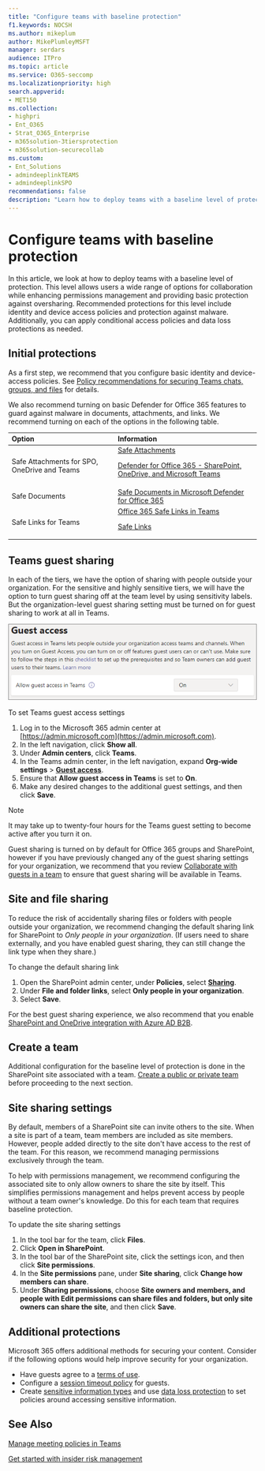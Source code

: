 ```yaml
---
title: "Configure teams with baseline protection"
f1.keywords: NOCSH
ms.author: mikeplum
author: MikePlumleyMSFT
manager: serdars
audience: ITPro
ms.topic: article
ms.service: O365-seccomp
ms.localizationpriority: high
search.appverid:
- MET150
ms.collection: 
- highpri
- Ent_O365
- Strat_O365_Enterprise
- m365solution-3tiersprotection
- m365solution-securecollab
ms.custom:
- Ent_Solutions
- admindeeplinkTEAMS
- admindeeplinkSPO
recommendations: false
description: "Learn how to deploy teams with a baseline level of protection."
---
```


# Configure teams with baseline protection

In this article, we look at how to deploy teams with a baseline level of protection. This level allows users a wide range of options for collaboration while enhancing permissions management and providing basic protection against oversharing. Recommended protections for this level include identity and device access policies and protection against malware. Additionally, you can apply conditional access policies and data loss protections as needed.

## Initial protections

As a first step, we recommend that you configure basic identity and device-access policies. See [Policy recommendations for securing Teams chats, groups, and files](../security/office-365-security/teams-access-policies.md) for details.

We also recommend turning on basic Defender for Office 365 features to guard against malware in documents, attachments, and links. We recommend turning on each of the options in the following table.

|Option|Information|
|:------|:-----------|
|Safe Attachments for SPO, OneDrive and Teams|[Safe Attachments](../security/office-365-security/safe-attachments.md) <p> [Defender for Office 365 - SharePoint, OneDrive, and Microsoft Teams](../security/office-365-security/mdo-for-spo-odb-and-teams.md)|
|Safe Documents|[Safe Documents in Microsoft Defender for Office 365](../security/office-365-security/safe-docs.md)|
|Safe Links for Teams|[Office 365 Safe Links in Teams](../security/office-365-security/safe-links.md) <p> [Safe Links](../security/office-365-security/safe-links.md)|

## Teams guest sharing

In each of the tiers, we have the option of sharing with people outside your organization. For the sensitive and highly sensitive tiers, we will have the option to turn guest sharing off at the team level by using sensitivity labels. But the organization-level guest sharing setting must be turned on for guest sharing to work at all in Teams.

![Screenshot of Teams guest access toggle.](../media/teams-guest-access-toggle-on.png)

To set Teams guest access settings

1. Log in to the Microsoft 365 admin center at [https://admin.microsoft.com](https://admin.microsoft.com).
2. In the left navigation, click **Show all**.
3. Under **Admin centers**, click **Teams**.
4. In the Teams admin center, in the left navigation, expand **Org-wide settings** > <a href="https://go.microsoft.com/fwlink/p/?linkid=2173122" target="_blank">**Guest access**</a>.
5. Ensure that **Allow guest access in Teams** is set to **On**.
6. Make any desired changes to the additional guest settings, and then click **Save**.

> [!NOTE]
> It may take up to twenty-four hours for the Teams guest setting to become active after you turn it on.

Guest sharing is turned on by default for Office 365 groups and SharePoint, however if you have previously changed any of the guest sharing settings for your organization, we recommend that you review [Collaborate with guests in a team](./collaborate-as-team.md) to ensure that guest sharing will be available in Teams.

## Site and file sharing

To reduce the risk of accidentally sharing files or folders with people outside your organization, we recommend changing the default sharing link for SharePoint to *Only people in your organization*. (If users need to share externally, and you have enabled guest sharing, they can still change the link type when they share.)

To change the default sharing link

1. Open the SharePoint admin center, under **Policies**, select <a href="https://go.microsoft.com/fwlink/?linkid=2185222" target="_blank">**Sharing**</a>.
1. Under **File and folder links**, select **Only people in your organization**.
1. Select **Save**.

For the best guest sharing experience, we also recommend that you enable [SharePoint and OneDrive integration with Azure AD B2B](/sharepoint/sharepoint-azureb2b-integration-preview).

## Create a team

Additional configuration for the baseline level of protection is done in the SharePoint site associated with a team. [Create a public or private team](https://support.office.com/article/174adf5f-846b-4780-b765-de1a0a737e2b) before proceeding to the next section.

## Site sharing settings

By default, members of a SharePoint site can invite others to the site. When a site is part of a team, team members are included as site members. However, people added directly to the site don't have access to the rest of the team. For this reason, we recommend managing permissions exclusively through the team.

To help with permissions management, we recommend configuring the associated site to only allow owners to share the site by itself. This simplifies permissions management and helps prevent access by people without a team owner's knowledge. Do this for each team that requires baseline protection.

To update the site sharing settings
1. In the tool bar for the team, click **Files**.
2. Click **Open in SharePoint**.
3. In the tool bar of the SharePoint site, click the settings icon, and then click **Site permissions**.
4. In the **Site permissions** pane, under **Site sharing**, click **Change how members can share**.
5. Under **Sharing permissions**, choose **Site owners and members, and people with Edit permissions can share files and folders, but only site owners can share the site**, and then click **Save**.

## Additional protections

Microsoft 365 offers additional methods for securing your content. Consider if the following options would help improve security for your organization.

- Have guests agree to a [terms of use](/azure/active-directory/conditional-access/terms-of-use).
- Configure a [session timeout policy](/azure/active-directory/conditional-access/howto-conditional-access-session-lifetime) for guests.
- Create [sensitive information types](../compliance/sensitive-information-type-learn-about.md) and use [data loss protection](../compliance/dlp-learn-about-dlp.md) to set policies around accessing sensitive information.

## See Also

[Manage meeting policies in Teams](/microsoftteams/meeting-policies-in-teams)

[Get started with insider risk management](../compliance/insider-risk-management-configure.md)